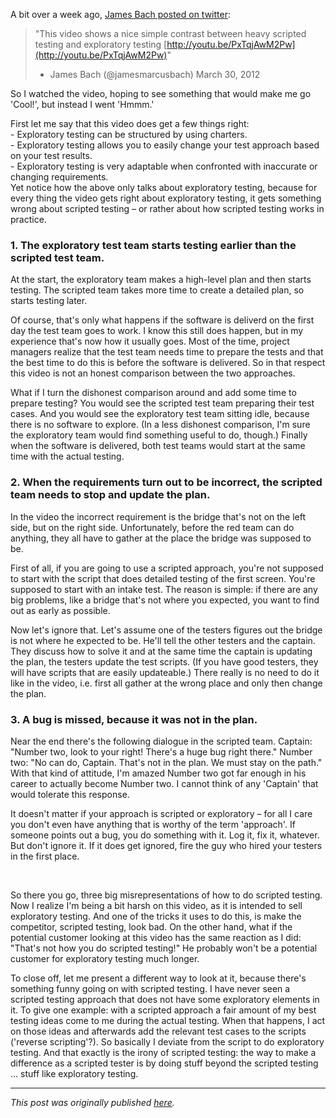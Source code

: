 <!--
.. title: The irony of scripted testing
.. slug: the-irony-of-scripted-testing
.. date: 2012-04-09 23:16:17 UTC+02:00
.. tags: exploratory testing, software testing
.. category: exploratory testing
.. link: 
.. description:
.. type: text
-->

A bit over a week ago, [James Bach posted on twitter](https://twitter.com/jamesmarcusbach/status/185816224075227137):

> "This video shows a nice simple contrast between heavy scripted testing and exploratory testing [http://youtu.be/PxTqjAwM2Pw](http://youtu.be/PxTqjAwM2Pw)"  
> - James Bach (@jamesmarcusbach) March 30, 2012

So I watched the video, hoping to see something that would make me go 'Cool!', but instead I went 'Hmmm.'

First let me say that this video does get a few things right:  
\- Exploratory testing can be structured by using charters.  
\- Exploratory testing allows you to easily change your test approach based on your test results.  
\- Exploratory testing is very adaptable when confronted with inaccurate or changing requirements.  
Yet notice how the above only talks about exploratory testing, because for every thing the video gets right about exploratory testing, it gets something wrong about scripted testing – or rather about how scripted testing works in practice.

<!-- TEASER_END -->

### 1. The exploratory test team starts testing earlier than the scripted test team.
At the start, the exploratory team makes a high-level plan and then starts testing. The scripted team takes more time to create a detailed plan, so starts testing later.

Of course, that's only what happens if the software is deliverd on the first day the test team goes to work. I know this still does happen, but in my experience that's now how it usually goes. Most of the time, project managers realize that the test team needs time to prepare the tests and that the best time to do this is before the software is delivered. So in that respect this video is not an honest comparison between the two approaches.

What if I turn the dishonest comparison around and add some time to prepare testing? You would see the scripted test team preparing their test cases. And you would see the exploratory test team sitting idle, because there is no software to explore. (In a less dishonest comparison, I'm sure the exploratory team would find something useful to do, though.) Finally when the software is delivered, both test teams would start at the same time with the actual testing.


### 2. When the requirements turn out to be incorrect, the scripted team needs to stop and update the plan.
In the video the incorrect requirement is the bridge that's not on the left side, but on the right side. Unfortunately, before the red team can do anything, they all have to gather at the place the bridge was supposed to be.

First of all, if you are going to use a scripted approach, you're not supposed to start with the script that does detailed testing of the first screen. You're supposed to start with an intake test. The reason is simple: if there are any big problems, like a bridge that's not where you expected, you want to find out as early as possible.

Now let's ignore that. Let's assume one of the testers figures out the bridge is not where he expected to be. He'll tell the other testers and the captain. They discuss how to solve it and at the same time the captain is updating the plan, the testers update the test scripts. (If you have good testers, they will have scripts that are easily updateable.) There really is no need to do it like in the video, i.e. first all gather at the wrong place and only then change the plan.

### 3. A bug is missed, because it was not in the plan.
Near the end there's the following dialogue in the scripted team. Captain: "Number two, look to your right! There's a huge bug right there." Number two: "No can do, Captain. That's not in the plan. We must stay on the path."
With that kind of attitude, I'm amazed Number two got far enough in his career to actually become Number two. I cannot think of any 'Captain' that would tolerate this response.

It doesn't matter if your approach is scripted or exploratory – for all I care you don't even have anything that is worthy of the term 'approach'. If someone points out a bug, you do something with it. Log it, fix it, whatever. But don't ignore it. If it does get ignored, fire the guy who hired your testers in the first place.

<br />

So there you go, three big misrepresentations of how to do scripted testing. Now I realize I'm being a bit harsh on this video, as it is intended to sell exploratory testing. And one of the tricks it uses to do this, is make the competitor, scripted testing, look bad. On the other hand, what if the potential customer looking at this video has the same reaction as I did: "That's not how you do scripted testing!" He probably won't be a potential customer for exploratory testing much longer.

To close off, let me present a different way to look at it, because there's something funny going on with scripted testing. I have never seen a scripted testing approach that does not have some exploratory elements in it. To give one example: with a scripted approach a fair amount of my best testing ideas come to me during the actual testing. When that happens, I act on those ideas and afterwards add the relevant test cases to the scripts ('reverse scripting'?). So basically I deviate from the script to do exploratory testing.
And that exactly is the irony of scripted testing: the way to make a difference as a scripted tester is by doing stuff beyond the scripted testing ... stuff like exploratory testing.


---

*This post was originally published [here](https://testingcurve.wordpress.com/2012/04/09/the-irony-of-scripted-testing/).*
